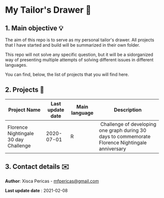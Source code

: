 # My Tailor's Drawer 🔨


## 1. Main objective 💡

The aim of this repo is to serve as my personal tailor's drawer.
All projects that I have started and build will be summarized in their own folder.

This repo will not solve any specific question, but it will be a sidorganized way of presenting multiple attempts of solving different issues in different languages.

You can find, below, the list of projects that you will find here.

## 2. Projects 📜

| Project Name  | Last update date | Main language | Description |
| ------------- | ------------- | ------------- | ------------- |
| Florence Nightingale 30 day Challenge  | 2020-07-01  | R | Challenge of developing one graph during 30 days to commemorate Florence Nightingale anniversary


## 3. Contact details	✉️

**Author**: Xisca Pericas - mfpericas@gmail.com

**Last update date** : 2021-02-08
